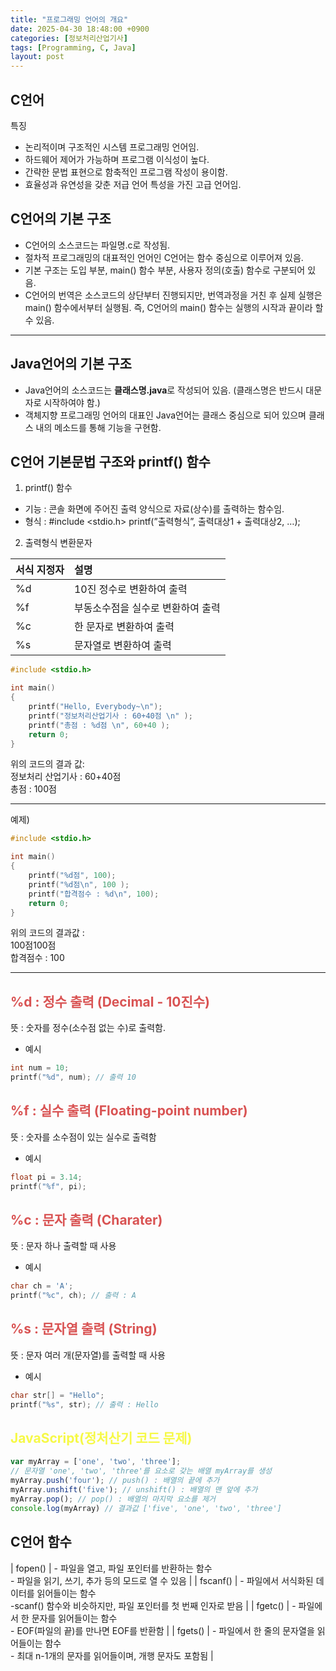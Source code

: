 ```yaml
---
title: "프로그래밍 언어의 개요"
date: 2025-04-30 18:48:00 +0900
categories: [정보처리산업기사]
tags: [Programming, C, Java]
layout: post
---
```


## C언어
  
특징 
  
- 논리적이며 구조적인 시스템 프로그래밍 언어임.
- 하드웨어 제어가 가능하며 프로그램 이식성이 높다.
- 간략한 문법 표현으로 함축적인 프로그램 작성이 용이함.
- 효율성과 유연성을 갖춘 저급 언어 특성을 가진 고급 언어임.

## C언어의 기본 구조
  
- C언어의 소스코드는 파일명.c로 작성됨.
- 절차적 프로그래밍의 대표적인 언어인 C언어는 함수 중심으로 이루어져 있음.
- 기본 구조는 도입 부분, main() 함수 부분, 사용자 정의(호출) 함수로 구분되어 있음.
- C언어의 번역은 소스코드의 상단부터 진행되지만, 번역과정을 거친 후 실제 실행은 main() 함수에서부터 실행됨.
즉, C언어의 main() 함수는 실행의 시작과 끝이라 할 수 있음.
  
---
  
## Java언어의 기본 구조
  
- Java언어의 소스코드는 **클래스명.java**로 작성되어 있음. (클래스명은 반드시 대문자로 시작하여야 함.)
- 객체지향 프로그래밍 언어의 대표인 Java언어는 클래스 중심으로 되어 있으며 클래스 내의 메소드를 통해 기능을 구현함.
  
## C언어 기본문법 구조와 printf() 함수

1. printf() 함수
- 기능 : 콘솔 화면에 주어진 출력 양식으로 자료(상수)를 출력하는 함수임.
- 형식 : #include <stdio.h>
           printf(”출력형식”, 출력대상1 + 출력대상2, …);
2. 출력형식 변환문자
  
| 서식 지정자 | 설명 |
|:----|:-----|
| %d   | 10진 정수로 변환하여 출력 |
| %f   | 부동소수점을 실수로 변환하여 출력 |
| %c   | 한 문자로 변환하여 출력 |
| %s   | 문자열로 변환하여 출력 |

```c
#include <stdio.h>

int main() 
{
    printf("Hello, Everybody~\n");
    printf("정보처리산업기사 : 60+40점 \n" ); 
    printf("총점 : %d점 \n", 60+40 );
    return 0;
}
```
  
위의 코드의 결과 값:   
정보처리 산업기사 : 60+40점  
총점 : 100점  
  
---
  
예제)
```c
#include <stdio.h>

int main() 
{
    printf("%d점", 100);
    printf("%d점\n", 100 ); 
    printf("합격점수 : %d\n", 100);
    return 0;
}
```

위의 코드의 결과값 :  
100점100점  
합격점수 : 100  
  
---
  
## <span style="color:#d95353;">%d : 정수 출력 (Decimal - 10진수)</span>  
뜻 : 숫자를 정수(소수점 없는 수)로 출력함.  
- 예시  
```c
int num = 10;
printf("%d", num); // 출력 10
```

## <span style="color:#d95353;">%f : 실수 출력 (Floating-point number)</span> 
뜻 : 숫자를 소수점이 있는 실수로 출력함  
- 예시  
```c
float pi = 3.14;
printf("%f", pi);
```

## <span style="color:#d95353;">%c : 문자 출력 (Charater)</span> 
뜻 : 문자 하나 출력할 때 사용  
- 예시  
```c
char ch = 'A';
printf("%c", ch); // 출력 : A
```

## <span style="color:#d95353;">%s : 문자열 출력 (String)</span> 
뜻 : 문자 여러 개(문자열)를 출력할 때 사용  
- 예시  
```c
char str[] = "Hello";
printf("%s", str); // 출력 : Hello
```
  
## <span style="color:#f6f947;">JavaScript(정처산기 코드 문제)</span> 
  
```javascript
var myArray = ['one', 'two', 'three'];
// 문자열 'one', 'two', 'three'를 요소로 갖는 배열 myArray를 생성
myArray.push('four'); // push() : 배열의 끝에 추가 
myArray.unshift('five'); // unshift() : 배열의 맨 앞에 추가
myArray.pop(); // pop() : 배열의 마지막 요소를 제거
console.log(myArray) // 결과값 ['five', 'one', 'two', 'three']
```
  
##  C언어 함수
  
| fopen() | - 파일을 열고, 파일 포인터를 반환하는 함수<br> - 파일을 읽기, 쓰기, 추가 등의 모드로 열 수 있음 |
| fscanf() | - 파일에서 서식화된 데이터를 읽어들이는 함수<br> -scanf() 함수와 비슷하지만, 파일 포인터를 첫 번째 인자로 받음 |
| fgetc() | - 파일에서 한 문자를 읽어들이는 함수<br> - EOF(파일의 끝)를 만나면 EOF를 반환함 |
| fgets() | - 파일에서 한 줄의 문자열을 읽어들이는 함수<br> - 최대 n-1개의 문자를 읽어들이며, 개행 문자도 포함됨 |